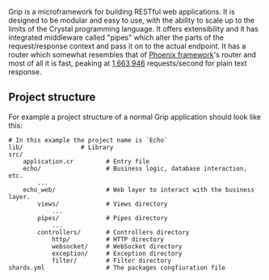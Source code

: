 Grip is a microframework for building RESTful web applications. It is designed to be modular and easy to use, with the ability to scale up to the limits of the Crystal programming language. It offers extensibility and it has integrated middleware called "pipes" which alter the parts of the request/response context and pass it on to the actual endpoint. It has a router which somewhat resembles that of [Phoenix framework](https://github.com/phoenixframework/phoenix)'s router and most of all it is fast, peaking at [1,663,946](https://www.techempower.com/benchmarks/#section=data-r19&hw=ph&test=json&l=zdk8an-1r) requests/second for plain text response.

## Project structure

For example a project structure of a normal Grip application should look like this:

```
# In this example the project name is `Echo`
lib/                # Library
src/
    application.cr         # Entry file
    echo/                  # Business logic, database interaction, etc.
        ...
    echo_web/              # Web layer to interact with the business layer.
        views/             # Views directory
            ...
        pipes/             # Pipes directory
            ...
        controllers/       # Controllers directory
            http/          # HTTP directory
            websocket/     # WebSocket directory
            exception/     # Exception directory
            filter/        # Filter directory
shards.yml                 # The packages congfiuration file
```
